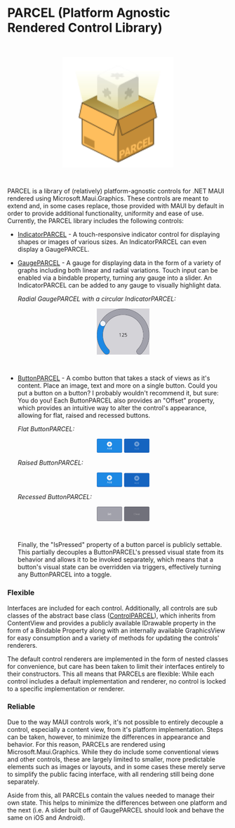 # PARCEL (Platform Agnostic Rendered Control Library)
<br>

<p align="center"><img align="center" style="width: 50%" src="https://github.com/josh-reeves/parcel/raw/main/misc/iconography/logo_parcel_003_007.svg"/></p>

<br>

PARCEL is a library of (relatively) platform-agnostic controls for .NET MAUI rendered using Microsoft.Maui.Graphics. These controls are meant to extend and, in some cases replace, those provided with MAUI by default in order to provide additional functionality, uniformity and ease of use. Currently, the PARCEL library includes the following controls:
- [IndicatorPARCEL](https://github.com/josh-reeves/parcel/blob/main/SOURCE/PARCEL/Controls/IndicatorPARCEL.cs) - A touch-responsive indicator control for displaying shapes or images of various sizes. An IndicatorPARCEL can even display a GaugePARCEL.<br>

- [GaugePARCEL](https://github.com/josh-reeves/parcel/blob/main/SOURCE/PARCEL/Controls/GaugePARCEL.cs) - A gauge for displaying data in the form of a variety of graphs including both linear and radial variations. Touch input can be enabled via a bindable property, turning any gauge into a slider. An IndicatorPARCEL can be added to any gauge to visually highlight data.

    *Radial GaugePARCEL with a circular IndicatorPARCEL:*
    <p align="center"><img align="center" style="width: 25%" src="https://github.com/josh-reeves/parcel/raw/main/misc/screenshots/gaugeparcel-radial.png"/></p><br>

- [ButtonPARCEL](https://github.com/josh-reeves/parcel/blob/main/SOURCE/PARCEL/Controls/ButtonPARCEL.cs) - A combo button that takes a stack of views as it's content. Place an image, text and more on a single button. Could you put a button on a button? I probably wouldn't recommend it, but sure: You do you! Each ButtonPARCEL also provides an "Offset" property, which provides an intuitive way to alter the control's appearance, allowing for flat, raised and recessed buttons.

    *Flat ButtonPARCEL:*
    <p align="center"><img align="center" style="width: 25%" src="https://github.com/josh-reeves/parcel/raw/main/misc/screenshots/buttonparcel-flat.png"/></p>
    
    *Raised ButtonPARCEL:*
    <p align="center"><img align="center" style="width: 25%" src="https://github.com/josh-reeves/parcel/raw/main/misc/screenshots/buttonparcel-raised.png"/></p>

    *Recessed ButtonPARCEL:*
    <p align="center"><img align="center" style="width: 25%" src="https://github.com/josh-reeves/parcel/raw/main/misc/screenshots/buttonparcel-recessed.png"/></p><br>
    
    Finally, the "IsPressed" property of a button parcel is publicly settable. This partially decouples a ButtonPARCEL's pressed visual state from its behavior and allows it to be invoked separately, which means that a button's visual state can be overridden via triggers, effectively turning any ButtonPARCEL into a toggle.

### Flexible
Interfaces are included for each control. Additionally, all controls are sub classes of the abstract base class ([ControlPARCEL](https://github.com/josh-reeves/parcel/blob/main/SOURCE/PARCEL/Controls/ControlPARCEL.cs)), which inherits from ContentView and provides a publicly available IDrawable property in the form of a Bindable Property along with an internally available GraphicsView for easy consumption and a variety of methods for updating the controls' renderers. 

The default control renderers are implemented in the form of nested classes for convenience, but care has been taken to limit their interfaces entirely to their constructors. This all means that PARCELs are flexible: While each control includes a default implementation and renderer, no control is locked to a specific implementation or renderer.

### Reliable
Due to the way MAUI controls work, it's not possible to entirely decouple a control, especially a content view, from it's platform implementation. Steps can be taken, however, to minimize the differences in appearance and behavior. For this reason, PARCELs are rendered using Microsoft.Maui.Graphics. While they do include some conventional views and other controls, these are largely limited to smaller, more predictable elements such as images or layouts, and in some cases these merely serve to simplify the public facing interface, with all rendering still being done separately.

Aside from this, all PARCELs contain the values needed to manage their own state. This helps to minimize the differences between one platform and the next (i.e. A slider built off of GaugePARCEL should look and behave the same on iOS and Android).